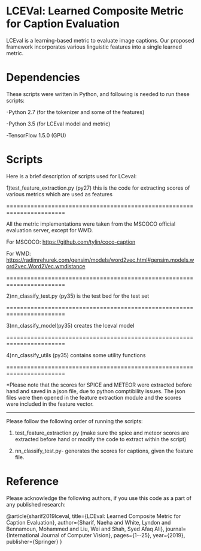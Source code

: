 LCEVal: Learned Composite Metric for Caption Evaluation
================================================================

LCEval is a learning-based metric to evaluate image captions. Our proposed framework incorporates various linguistic features into a single learned metric. 

Dependencies
==========
These scripts were written in Python, and following is needed to run these scripts:

-Python 2.7 (for the tokenizer and some of the features)

-Python 3.5 (for LCEval model and metric)

-TensorFlow 1.5.0 (GPU)


Scripts
========

Here is a brief description of scripts used for LCeval:

1)test_feature_extraction.py  (py27) this is the code for extracting scores of various metrics which are used as features

=======================================================================

All the metric implementations were taken from the MSCOCO official evaluation server, except for WMD. 

For MSCOCO: https://github.com/tylin/coco-caption

For WMD: https://radimrehurek.com/gensim/models/word2vec.html#gensim.models.word2vec.Word2Vec.wmdistance

=======================================================================

2)nn_classify_test.py (py35) is the test bed for the test set

=======================================================================

3)nn_classify_model(py35) creates the lceval model

=======================================================================

4)nn_classify_utils (py35) contains some utility functions

=======================================================================

*Please note that the scores for SPICE and METEOR were extracted before hand and saved in a json file, due to python comptibility issues. The json files were then opened in the feature extraction module and the scores were included in the feature vector. 

-------------------------------


Please follow the following order of running the scripts:

1) test_feature_extraction.py (make sure the spice and meteor scores are extracted before hand or modify the code to extract within the script)

2) nn_classify_test.py- generates the scores for captions, given the feature file. 


Reference
====================

Please acknowledge the following authors, if you use this code as a part of any published research:

@article{sharif2019lceval,
  title={LCEval: Learned Composite Metric for Caption Evaluation},
  author={Sharif, Naeha and White, Lyndon and Bennamoun, Mohammed and Liu, Wei and Shah, Syed Afaq Ali},
  journal={International Journal of Computer Vision},
  pages={1--25},
  year={2019},
  publisher={Springer}
}
